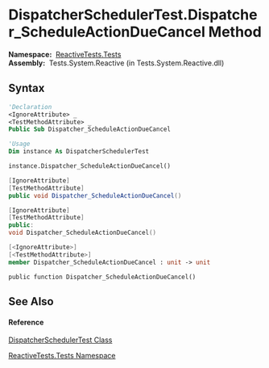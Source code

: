 # DispatcherSchedulerTest.Dispatcher\_ScheduleActionDueCancel Method

**Namespace:**  [ReactiveTests.Tests](ReactiveTests.Tests\ReactiveTests.Tests.md)  
**Assembly:**  Tests.System.Reactive (in Tests.System.Reactive.dll)

## Syntax

```vb
'Declaration
<IgnoreAttribute> _
<TestMethodAttribute> _
Public Sub Dispatcher_ScheduleActionDueCancel
```

```vb
'Usage
Dim instance As DispatcherSchedulerTest

instance.Dispatcher_ScheduleActionDueCancel()
```

```csharp
[IgnoreAttribute]
[TestMethodAttribute]
public void Dispatcher_ScheduleActionDueCancel()
```

```c++
[IgnoreAttribute]
[TestMethodAttribute]
public:
void Dispatcher_ScheduleActionDueCancel()
```

```fsharp
[<IgnoreAttribute>]
[<TestMethodAttribute>]
member Dispatcher_ScheduleActionDueCancel : unit -> unit 
```

```jscript
public function Dispatcher_ScheduleActionDueCancel()
```

## See Also

#### Reference

[DispatcherSchedulerTest Class](DispatcherSchedulerTest\DispatcherSchedulerTest.md)

[ReactiveTests.Tests Namespace](ReactiveTests.Tests\ReactiveTests.Tests.md)




